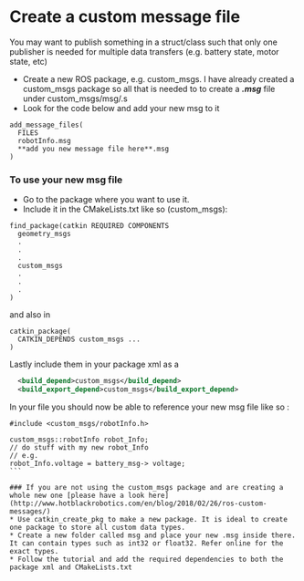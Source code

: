# Create a custom message file
You may want to publish something in a struct/class such that only one publisher is needed for multiple data transfers (e.g. battery state, motor state, etc)

* Create a new ROS package, e.g. custom_msgs. I have already created a custom_msgs package so all that is needed to to create a ***.msg*** file under custom_msgs/msg/.s
* Look for the code below and add your new msg to it

```
add_message_files(
  FILES
  robotInfo.msg
  **add you new message file here**.msg 
)
```
### To use your new msg file
* Go to the package where you want to use it. 
* Include it in the CMakeLists.txt like so (custom_msgs):
```
find_package(catkin REQUIRED COMPONENTS
  geometry_msgs
  .
  .
  .
  custom_msgs 
  .
  .
  .
)
```
and also in 
```
catkin_package(
  CATKIN_DEPENDS custom_msgs ...
)
```

Lastly include them in your package xml as a
```xml
  <build_depend>custom_msgs</build_depend>
  <build_export_depend>custom_msgs</build_export_depend>
```
In your file you should now be able to reference your new msg file like so :
````
#include <custom_msgs/robotInfo.h>

custom_msgs::robotInfo robot_Info;
// do stuff with my new robot_Info
// e.g.
robot_Info.voltage = battery_msg-> voltage;
```

### If you are not using the custom_msgs package and are creating a whole new one [please have a look here](http://www.hotblackrobotics.com/en/blog/2018/02/26/ros-custom-messages/)
* Use catkin_create_pkg to make a new package. It is ideal to create one package to store all custom data types.
* Create a new folder called msg and place your new .msg inside there. It can contain types such as int32 or float32. Refer online for the exact types.
* Follow the tutorial and add the required dependencies to both the package xml and CMakeLists.txt
